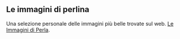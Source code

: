 ## Le immagini di perlina

Una selezione personale delle immagini più belle trovate sul web. [Le Immagini di Perla](https://perlina.herokuapp.com/).
